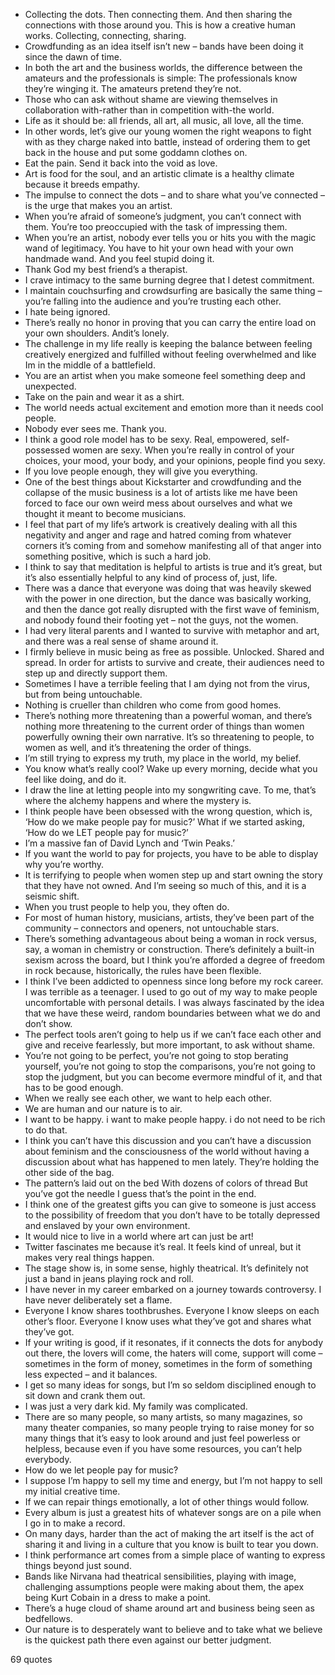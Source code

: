  - Collecting the dots. Then connecting them. And then sharing the connections with those around you. This is how a creative human works. Collecting, connecting, sharing.
 - Crowdfunding as an idea itself isn’t new – bands have been doing it since the dawn of time.
 - In both the art and the business worlds, the difference between the amateurs and the professionals is simple: The professionals know they’re winging it. The amateurs pretend they’re not.
 - Those who can ask without shame are viewing themselves in collaboration with-rather than in competition with-the world.
 - Life as it should be: all friends, all art, all music, all love, all the time.
 - In other words, let’s give our young women the right weapons to fight with as they charge naked into battle, instead of ordering them to get back in the house and put some goddamn clothes on.
 - Eat the pain. Send it back into the void as love.
 - Art is food for the soul, and an artistic climate is a healthy climate because it breeds empathy.
 - The impulse to connect the dots – and to share what you’ve connected – is the urge that makes you an artist.
 - When you’re afraid of someone’s judgment, you can’t connect with them. You’re too preoccupied with the task of impressing them.
 - When you’re an artist, nobody ever tells you or hits you with the magic wand of legitimacy. You have to hit your own head with your own handmade wand. And you feel stupid doing it.
 - Thank God my best friend’s a therapist.
 - I crave intimacy to the same burning degree that I detest commitment.
 - I maintain couchsurfing and crowdsurfing are basically the same thing – you’re falling into the audience and you’re trusting each other.
 - I hate being ignored.
 - There’s really no honor in proving that you can carry the entire load on your own shoulders. Andit’s lonely.
 - The challenge in my life really is keeping the balance between feeling creatively energized and fulfilled without feeling overwhelmed and like Im in the middle of a battlefield.
 - You are an artist when you make someone feel something deep and unexpected.
 - Take on the pain and wear it as a shirt.
 - The world needs actual excitement and emotion more than it needs cool people.
 - Nobody ever sees me. Thank you.
 - I think a good role model has to be sexy. Real, empowered, self-possessed women are sexy. When you’re really in control of your choices, your mood, your body, and your opinions, people find you sexy.
 - If you love people enough, they will give you everything.
 - One of the best things about Kickstarter and crowdfunding and the collapse of the music business is a lot of artists like me have been forced to face our own weird mess about ourselves and what we thought it meant to become musicians.
 - I feel that part of my life’s artwork is creatively dealing with all this negativity and anger and rage and hatred coming from whatever corners it’s coming from and somehow manifesting all of that anger into something positive, which is such a hard job.
 - I think to say that meditation is helpful to artists is true and it’s great, but it’s also essentially helpful to any kind of process of, just, life.
 - There was a dance that everyone was doing that was heavily skewed with the power in one direction, but the dance was basically working, and then the dance got really disrupted with the first wave of feminism, and nobody found their footing yet – not the guys, not the women.
 - I had very literal parents and I wanted to survive with metaphor and art, and there was a real sense of shame around it.
 - I firmly believe in music being as free as possible. Unlocked. Shared and spread. In order for artists to survive and create, their audiences need to step up and directly support them.
 - Sometimes I have a terrible feeling that I am dying not from the virus, but from being untouchable.
 - Nothing is crueller than children who come from good homes.
 - There’s nothing more threatening than a powerful woman, and there’s nothing more threatening to the current order of things than women powerfully owning their own narrative. It’s so threatening to people, to women as well, and it’s threatening the order of things.
 - I’m still trying to express my truth, my place in the world, my belief.
 - You know what’s really cool? Wake up every morning, decide what you feel like doing, and do it.
 - I draw the line at letting people into my songwriting cave. To me, that’s where the alchemy happens and where the mystery is.
 - I think people have been obsessed with the wrong question, which is, ‘How do we make people pay for music?’ What if we started asking, ‘How do we LET people pay for music?’
 - I’m a massive fan of David Lynch and ‘Twin Peaks.’
 - If you want the world to pay for projects, you have to be able to display why you’re worthy.
 - It is terrifying to people when women step up and start owning the story that they have not owned. And I’m seeing so much of this, and it is a seismic shift.
 - When you trust people to help you, they often do.
 - For most of human history, musicians, artists, they’ve been part of the community – connectors and openers, not untouchable stars.
 - There’s something advantageous about being a woman in rock versus, say, a woman in chemistry or construction. There’s definitely a built-in sexism across the board, but I think you’re afforded a degree of freedom in rock because, historically, the rules have been flexible.
 - I think I’ve been addicted to openness since long before my rock career. I was terrible as a teenager. I used to go out of my way to make people uncomfortable with personal details. I was always fascinated by the idea that we have these weird, random boundaries between what we do and don’t show.
 - The perfect tools aren’t going to help us if we can’t face each other and give and receive fearlessly, but more important, to ask without shame.
 - You’re not going to be perfect, you’re not going to stop berating yourself, you’re not going to stop the comparisons, you’re not going to stop the judgment, but you can become evermore mindful of it, and that has to be good enough.
 - When we really see each other, we want to help each other.
 - We are human and our nature is to air.
 - I want to be happy. i want to make people happy. i do not need to be rich to do that.
 - I think you can’t have this discussion and you can’t have a discussion about feminism and the consciousness of the world without having a discussion about what has happened to men lately. They’re holding the other side of the bag.
 - The pattern’s laid out on the bed With dozens of colors of thread But you’ve got the needle I guess that’s the point in the end.
 - I think one of the greatest gifts you can give to someone is just access to the possibility of freedom that you don’t have to be totally depressed and enslaved by your own environment.
 - It would nice to live in a world where art can just be art!
 - Twitter fascinates me because it’s real. It feels kind of unreal, but it makes very real things happen.
 - The stage show is, in some sense, highly theatrical. It’s definitely not just a band in jeans playing rock and roll.
 - I have never in my career embarked on a journey towards controversy. I have never deliberately set a flame.
 - Everyone I know shares toothbrushes. Everyone I know sleeps on each other’s floor. Everyone I know uses what they’ve got and shares what they’ve got.
 - If your writing is good, if it resonates, if it connects the dots for anybody out there, the lovers will come, the haters will come, support will come – sometimes in the form of money, sometimes in the form of something less expected – and it balances.
 - I get so many ideas for songs, but I’m so seldom disciplined enough to sit down and crank them out.
 - I was just a very dark kid. My family was complicated.
 - There are so many people, so many artists, so many magazines, so many theater companies, so many people trying to raise money for so many things that it’s easy to look around and just feel powerless or helpless, because even if you have some resources, you can’t help everybody.
 - How do we let people pay for music?
 - I suppose I’m happy to sell my time and energy, but I’m not happy to sell my initial creative time.
 - If we can repair things emotionally, a lot of other things would follow.
 - Every album is just a greatest hits of whatever songs are on a pile when I go in to make a record.
 - On many days, harder than the act of making the art itself is the act of sharing it and living in a culture that you know is built to tear you down.
 - I think performance art comes from a simple place of wanting to express things beyond just sound.
 - Bands like Nirvana had theatrical sensibilities, playing with image, challenging assumptions people were making about them, the apex being Kurt Cobain in a dress to make a point.
 - There’s a huge cloud of shame around art and business being seen as bedfellows.
 - Our nature is to desperately want to believe and to take what we believe is the quickest path there even against our better judgment.

69 quotes
